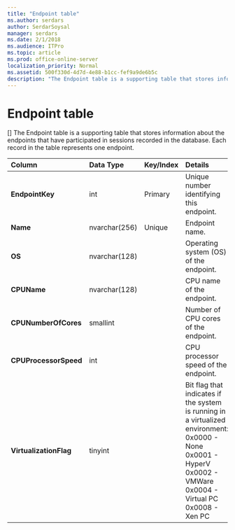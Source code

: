 ```yaml
---
title: "Endpoint table"
ms.author: serdars
author: SerdarSoysal
manager: serdars
ms.date: 2/1/2018
ms.audience: ITPro
ms.topic: article
ms.prod: office-online-server
localization_priority: Normal
ms.assetid: 500f330d-4d7d-4e88-b1cc-fef9a9de6b5c
description: "The Endpoint table is a supporting table that stores information about the endpoints that have participated in sessions recorded in the database. Each record in the table represents one endpoint."
---
```


# Endpoint table
[]
The Endpoint table is a supporting table that stores information about the endpoints that have participated in sessions recorded in the database. Each record in the table represents one endpoint.
  
|**Column**|**Data Type**|**Key/Index**|**Details**|
|:-----|:-----|:-----|:-----|
|**EndpointKey** <br/> |int  <br/> |Primary  <br/> |Unique number identifying this endpoint.  <br/> |
|**Name** <br/> |nvarchar(256)  <br/> |Unique  <br/> |Endpoint name.  <br/> |
|**OS** <br/> |nvarchar(128)  <br/> | <br/> |Operating system (OS) of the endpoint.  <br/> |
|**CPUName** <br/> |nvarchar(128)  <br/> ||CPU name of the endpoint.  <br/> |
|**CPUNumberOfCores** <br/> |smallint  <br/> ||Number of CPU cores of the endpoint.  <br/> |
|**CPUProcessorSpeed** <br/> |int  <br/> ||CPU processor speed of the endpoint.  <br/> |
|**VirtualizationFlag** <br/> |tinyint  <br/> || Bit flag that indicates if the system is running in a virtualized environment: <br/>  0x0000 - None <br/>  0x0001 - HyperV <br/>  0x0002 - VMWare <br/>  0x0004 - Virtual PC <br/>  0x0008 - Xen PC <br/> |
   

